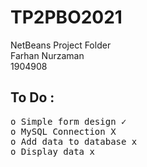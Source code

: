 # TP2PBO2021

NetBeans Project Folder   
Farhan Nurzaman    
1904908    

## To Do :

<pre>
o Simple form design ✓
o MySQL Connection X
o Add data to database x
o Display data x
</pre>


